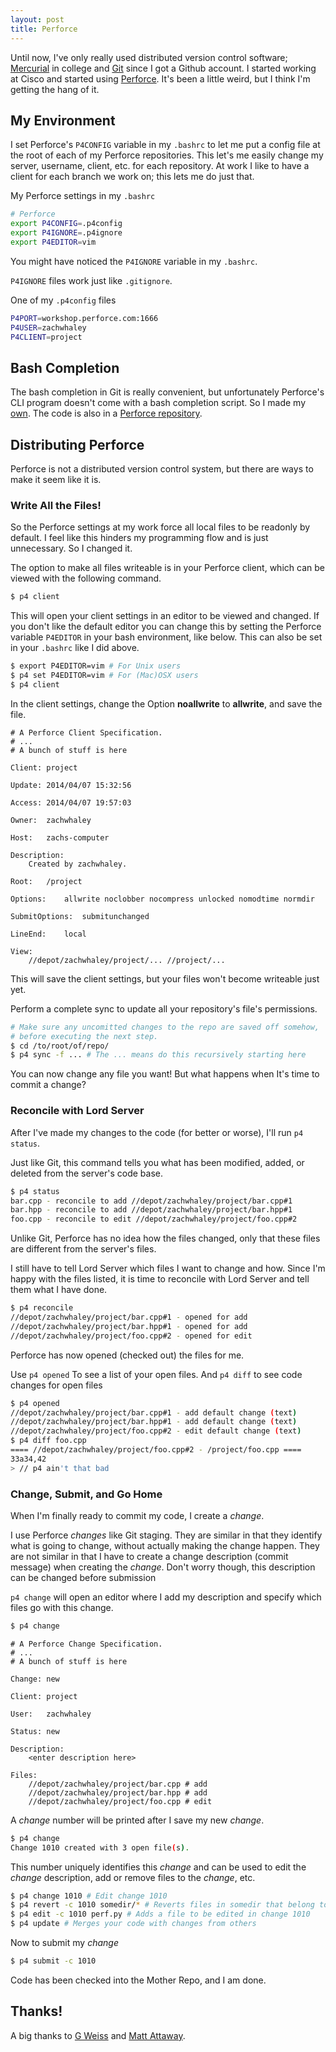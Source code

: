 ```yaml
---
layout: post
title: Perforce
---
```


Until now, I've only really used distributed version control software; [Mercurial](http://mercurial.selenic.com) in college and
[Git](http://git-scm.com) since I got a Github account.  I started working at Cisco and started using
[Perforce](http://www.perforce.com/).  It's been a little weird, but I think I'm getting the hang of it.

## My Environment ##

I set Perforce's `P4CONFIG` variable in my `.bashrc` to let me put a config file at the root of each of my Perforce
repositories.  This let's me easily change my server, username, client, etc. for each repository.
At work I like to have a client for each branch we work on; this lets me do just that.

My Perforce settings in my `.bashrc`

```bash
# Perforce
export P4CONFIG=.p4config
export P4IGNORE=.p4ignore
export P4EDITOR=vim
```

You might have noticed the `P4IGNORE` variable in my `.bashrc`.

`P4IGNORE` files work just like `.gitignore`.

One of my `.p4config` files

```bash
P4PORT=workshop.perforce.com:1666
P4USER=zachwhaley
P4CLIENT=project
```


## Bash Completion ##

The bash completion in Git is really convenient, but unfortunately Perforce's CLI program doesn't come with a bash
completion script.  So I made my [own](https://github.com/zachwhaley/p4_completion).  The code is also in a [Perforce repository](https://swarm.workshop.perforce.com/projects/p4-completion).

## Distributing Perforce ##

Perforce is not a distributed version control system, but there are ways to make it seem like it is.

### Write All the Files! ###

So the Perforce settings at my work force all local files to be readonly by default.  I feel like this hinders my
programming flow and is just unnecessary.  So I changed it.

The option to make all files writeable is in your Perforce client, which can be viewed with the following command.

```bash
$ p4 client
```

This will open your client settings in an editor to be viewed and changed.  If you don't like the default editor you can change this
by setting the Perforce variable `P4EDITOR` in your bash environment, like below.  This can also be set in your `.bashrc`
like I did above.

```bash
$ export P4EDITOR=vim # For Unix users
$ p4 set P4EDITOR=vim # For (Mac)OSX users
$ p4 client
```

In the client settings, change the Option **noallwrite** to **allwrite**, and save the file.

```
# A Perforce Client Specification.
# ...
# A bunch of stuff is here

Client:	project

Update:	2014/04/07 15:32:56

Access:	2014/04/07 19:57:03

Owner:	zachwhaley

Host:	zachs-computer

Description:
	Created by zachwhaley.

Root:	/project

Options:	allwrite noclobber nocompress unlocked nomodtime normdir

SubmitOptions:	submitunchanged

LineEnd:	local

View:
	//depot/zachwhaley/project/... //project/...
```

This will save the client settings, but your files won't become writeable just yet.

Perform a complete sync to update all your repository's file's permissions.

```bash
# Make sure any uncomitted changes to the repo are saved off somehow,
# before executing the next step.
$ cd /to/root/of/repo/
$ p4 sync -f ... # The ... means do this recursively starting here
```

You can now change any file you want!  But what happens when It's time to commit a change?

### Reconcile with Lord Server ###

After I've made my changes to the code (for better or worse), I'll run `p4 status`.

Just like Git, this command tells you what has been modified, added, or deleted from the server's code base.

```bash
$ p4 status
bar.cpp - reconcile to add //depot/zachwhaley/project/bar.cpp#1
bar.hpp - reconcile to add //depot/zachwhaley/project/bar.hpp#1
foo.cpp - reconcile to edit //depot/zachwhaley/project/foo.cpp#2
```

Unlike Git, Perforce has no idea how the files changed, only that these files are different from the server's files.

I still have to tell Lord Server which files I want to change and how.  Since I'm happy with the files listed,
it is time to reconcile with Lord Server and tell them what I have done.

```bash
$ p4 reconcile
//depot/zachwhaley/project/bar.cpp#1 - opened for add
//depot/zachwhaley/project/bar.hpp#1 - opened for add
//depot/zachwhaley/project/foo.cpp#2 - opened for edit
```

Perforce has now opened (checked out) the files for me.

Use `p4 opened` To see a list of your open files.  And `p4 diff` to see code changes for open files

```bash
$ p4 opened
//depot/zachwhaley/project/bar.cpp#1 - add default change (text)
//depot/zachwhaley/project/bar.hpp#1 - add default change (text)
//depot/zachwhaley/project/foo.cpp#2 - edit default change (text)
$ p4 diff foo.cpp
==== //depot/zachwhaley/project/foo.cpp#2 - /project/foo.cpp ====
33a34,42
> // p4 ain't that bad
```


### Change, Submit, and Go Home ###

When I'm finally ready to commit my code, I create a *change*.

I use Perforce *changes* like Git staging.  They are similar in that they identify what is going to change, without actually
making the change happen.  They are not similar in that I have to create a change description (commit message) when creating
the *change*.  Don't worry though, this description can be changed before submission

`p4 change` will open an editor where I add my description and specify which files go with this change.

```bash
$ p4 change
```

```
# A Perforce Change Specification.
# ...
# A bunch of stuff is here

Change:	new

Client:	project

User:	zachwhaley

Status:	new

Description:
	<enter description here>

Files:
    //depot/zachwhaley/project/bar.cpp # add
    //depot/zachwhaley/project/bar.hpp # add
    //depot/zachwhaley/project/foo.cpp # edit
```

A *change* number will be printed after I save my new *change*.

```bash
$ p4 change
Change 1010 created with 3 open file(s).
```

This number uniquely identifies this *change* and can be used to edit the *change* description, add or remove files to the *change*, etc.

```bash
$ p4 change 1010 # Edit change 1010
$ p4 revert -c 1010 somedir/* # Reverts files in somedir that belong to change 1010
$ p4 edit -c 1010 perf.py # Adds a file to be edited in change 1010
$ p4 update # Merges your code with changes from others
```

Now to submit my *change*

```bash
$ p4 submit -c 1010
```

Code has been checked into the Mother Repo, and I am done.

## Thanks! ##

A big thanks to [G Weiss](https://twitter.com/p4gweiss) and [Matt Attaway](https://twitter.com/p4mataway).
